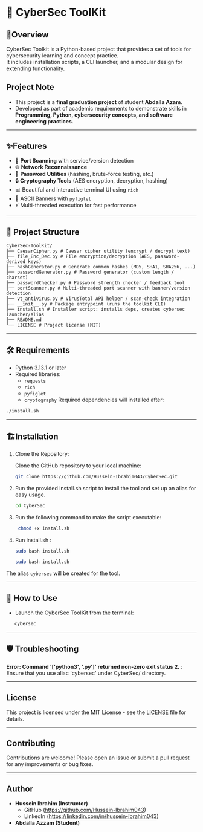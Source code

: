 # 🔐 CyberSec ToolKit
## 📝Overview

CyberSec Toolkit is a Python-based project that provides a set of tools for cybersecurity learning and concept practice.  
It includes installation scripts, a CLI launcher, and a modular design for extending functionality.

## Project Note
- This project is a **final graduation project** of student **Abdalla Azam**.  
- Developed as part of academic requirements to demonstrate skills in **Programming, Python, cybersecurity concepts, and software engineering practices**.
---

## ✨Features
- 🚀 **Port Scanning** with service/version detection  
- 🌐 **Network Reconnaissance**  
- 🔑 **Password Utilities** (hashing, brute-force testing, etc.)  
- 🔒 **Cryptography Tools** (AES encryption, decryption, hashing)  
- 📊 Beautiful and interactive terminal UI using `rich`  
- 🎨 ASCII Banners with `pyfiglet`  
- ⚡ Multi-threaded execution for fast performance

---
## 📂 Project Structure 
```
CyberSec-ToolKit/
├── CaesarCipher.py # Caesar cipher utility (encrypt / decrypt text)
├── file_Enc_Dec.py # File encryption/decryption (AES, password-derived keys)
├── hashGenerator.py # Generate common hashes (MD5, SHA1, SHA256, ...)
├── passwordGenerator.py # Password generator (custom length / charset)
├── passwordChecker.py # Password strength checker / feedback tool
├── portScanner.py # Multi-threaded port scanner with banner/version detection
├── vt_antivirus.py # VirusTotal API helper / scan-check integration
├── __init__.py # Package entrypoint (runs the toolkit CLI)
├── install.sh # Installer script: installs deps, creates cybersec launcher/alias
├── README.md
└── LICENSE # Project license (MIT)
```
---
  
## 🛠️ Requirements
- Python 3.13.1 or later
- Required libraries:
  - `requests`
  - `rich`
  - `pyfiglet`
  - `cryptography`
Required dependencies will installed after:
```bash
./install.sh
```

---

## 🏗️Installation

1. Clone the Repository:

   Clone the GitHub repository to your local machine:

   ```bash
   git clone https://github.com/Hussein-Ibrahim043/CyberSec.git

2. Run the provided install.sh script to install the tool and set up an alias for easy usage.
   ```bash
   cd CyberSec
   ```
3. Run the following command to make the script executable:
   ```bash
    chmod +x install.sh
    ```
5.  Run install.sh :
    ```bash
    sudo bash install.sh
    ```
   
    ```bash
    sudo bash install.sh
    ```
   
The alias `cybersec` will be created for the tool.

---

## 🚀 How to Use
   - Launch the CyberSec ToolKit from the terminal:
```bash
   cybersec
```
     
        
---

## 🛡️ Troubleshooting

**Error: Command '['python3', '.py']' returned non-zero exit status 2.** : Ensure that you use aliac 'cybersec' under CyberSec/ directory.

---

## License

This project is licensed under the MIT License - see the [LICENSE](LICENSE) file for details.

---

## Contributing

Contributions are welcome! Please open an issue or submit a pull request for any improvements or bug fixes.

---

## Author
- **Hussein Ibrahim (Instructor)**
  - GitHub (https://github.com/Hussein-Ibrahim043)
  - LinkedIn (https://linkedin.com/in/hussein-ibrahim043)
- **Abdalla Azzam (Student)**
